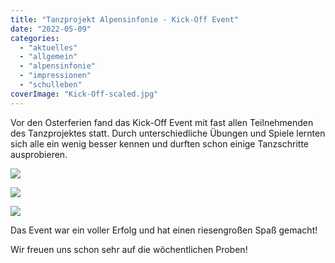 ```yaml
---
title: "Tanzprojekt Alpensinfonie - Kick-Off Event"
date: "2022-05-09"
categories: 
  - "aktuelles"
  - "allgemein"
  - "alpensinfonie"
  - "impressionen"
  - "schulleben"
coverImage: "Kick-Off-scaled.jpg"
---
```


Vor den Osterferien fand das Kick-Off Event mit fast allen Teilnehmenden des Tanzprojektes statt. Durch unterschiedliche Übungen und Spiele lernten sich alle ein wenig besser kennen und durften schon einige Tanzschritte ausprobieren.

[![](Kick-Off-1024x768.jpg)](https://volksschule-partenkirchen.de/wp-content/uploads/Kick-Off-scaled.jpg)

[![](Kick-Off-3-1024x768.jpg)](https://volksschule-partenkirchen.de/wp-content/uploads/Kick-Off-3-scaled.jpg)

[![](Kick-Off-2-1024x768.jpg)](https://volksschule-partenkirchen.de/wp-content/uploads/Kick-Off-2-scaled.jpg)

Das Event war ein voller Erfolg und hat einen riesengroßen Spaß gemacht!

Wir freuen uns schon sehr auf die wöchentlichen Proben!
